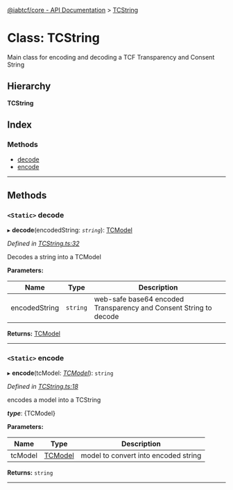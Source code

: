 [@iabtcf/core - API Documentation](../README.md) > [TCString](../classes/tcstring.md)

# Class: TCString

Main class for encoding and decoding a TCF Transparency and Consent String

## Hierarchy

**TCString**

## Index

### Methods

* [decode](tcstring.md#decode)
* [encode](tcstring.md#encode)

---

## Methods

<a id="decode"></a>

### `<Static>` decode

▸ **decode**(encodedString: *`string`*): [TCModel](tcmodel.md)

*Defined in [TCString.ts:32](https://github.com/chrispaterson/iabtcf-es/blob/581b3d4/modules/core/src/TCString.ts#L32)*

Decodes a string into a TCModel

**Parameters:**

| Name | Type | Description |
| ------ | ------ | ------ |
| encodedString | `string` |  web-safe base64 encoded Transparency and Consent String to decode |

**Returns:** [TCModel](tcmodel.md)

___
<a id="encode"></a>

### `<Static>` encode

▸ **encode**(tcModel: *[TCModel](tcmodel.md)*): `string`

*Defined in [TCString.ts:18](https://github.com/chrispaterson/iabtcf-es/blob/581b3d4/modules/core/src/TCString.ts#L18)*

encodes a model into a TCString

*__type__*: {TCModel}

**Parameters:**

| Name | Type | Description |
| ------ | ------ | ------ |
| tcModel | [TCModel](tcmodel.md) |  model to convert into encoded string |

**Returns:** `string`

___

